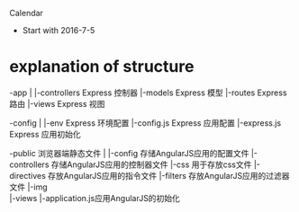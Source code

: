 Calendar

- Start with  2016-7-5

 # explanation of structure

-app
|
|-controllers   Express 控制器
|-models        Express 模型
|-routes        Express 路由
|-views         Express 视图

-config
|
|-env           Express 环境配置
|-config.js     Express 应用配置
|-express.js    Express 应用初始化


-public         浏览器端静态文件
|
|-config        存储AngularJS应用的配置文件
|-controllers   存储AngularJS应用的控制器文件
|-css           用于存放css文件
|-directives    存放AngularJS应用的指令文件
|-filters       存放AngularJS应用的过滤器文件
|-img      
|-views
|-application.js应用AngularJS的初始化
